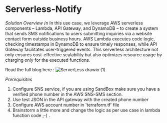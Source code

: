 # Serverless-Notify

*Solution Overview* /n
In this use case, we leverage AWS serverless components – Lambda, API Gateway, and DynamoDB – to create a system that sends SMS notifications to users submitting inquiries via a website contact form outside business hours. AWS Lambda executes code logic, checking timestamps in DynamoDB to ensure timely responses, while API Gateway facilitates user-triggered events. This serverless architecture not only ensures cost-effective scalability but also optimizes resource usage by charging only for the executed functions.

Read the full blog here : 
![ServerLess drawio (1)](https://github.com/Saumil343/Serverless-Notify/assets/53990452/05c2e071-b5a9-492c-81e0-9c45f9acee6b)


*Prerequisites*
1. Configure SNS service, if you are using SandBox make sure you have a verified phone number in the AWS SNS-SMS section.
2. Use test JSON in the API gateway with the created phone number
3. Configure AWS account number in 'terraform.tf' file
4. Brainstorm a little more and change the logic as per use case in lambda function code ;-) .
